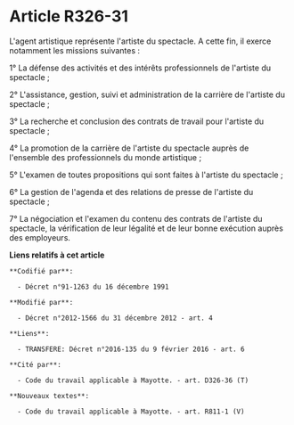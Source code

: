 # Article R326-31

L'agent artistique représente l'artiste du spectacle. A cette fin, il exerce notamment les missions suivantes : 

1° La défense des activités et des intérêts professionnels de l'artiste du spectacle ; 

2° L'assistance, gestion, suivi et administration de la carrière de l'artiste du spectacle ; 

3° La recherche et conclusion des contrats de travail pour l'artiste du spectacle ; 

4° La promotion de la carrière de l'artiste du spectacle auprès de l'ensemble des professionnels du monde artistique ; 

5° L'examen de toutes propositions qui sont faites à l'artiste du spectacle ; 

6° La gestion de l'agenda et des relations de presse de l'artiste du spectacle ; 

7° La négociation et l'examen du contenu des contrats de l'artiste du  spectacle, la vérification de leur légalité et de leur
bonne exécution  auprès des employeurs.

**Liens relatifs à cet article**

	**Codifié par**:

	  - Décret n°91-1263 du 16 décembre 1991

	**Modifié par**:

	  - Décret n°2012-1566 du 31 décembre 2012 - art. 4

	**Liens**:

	  - TRANSFERE: Décret n°2016-135 du 9 février 2016 - art. 6

	**Cité par**:

	  - Code du travail applicable à Mayotte. - art. D326-36 (T)

	**Nouveaux textes**:

	  - Code du travail applicable à Mayotte. - art. R811-1 (V)
